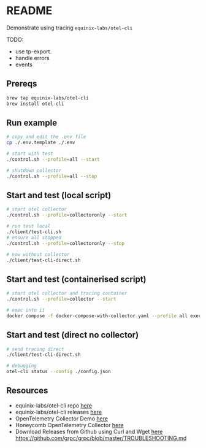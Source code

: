 # README

Demonstrate using tracing `equinix-labs/otel-cli`  

TODO:

* use tp-export.
* handle errors
* events

## Prereqs

```sh
brew tap equinix-labs/otel-cli
brew install otel-cli
```

## Run example

```sh
# copy and edit the .env file
cp ./.env.template ./.env

# start with test
./control.sh --profile=all --start 

# shutdown collector
./control.sh --profile=all --stop
```

## Start and test (local script)

```sh
# start otel collector
./control.sh --profile=collectoronly --start 

# run test local 
./client/test-cli.sh            
# ensure all stopped
./control.sh --profile=collectoronly --stop

# now without collector
./client/test-cli-direct.sh
```

## Start and test (containerised script)

```sh
# start otel collector and tracing container
./control.sh --profile=collector --start 

# exec into it
docker compose -f docker-compose-with-collector.yaml --profile all exec -it tracing /bin/bash
```

## Start and test (direct no collector)

```sh
# send tracing direct
./client/test-cli-direct.sh
```


```sh
# debugging
otel-cli status --config ./config.json  
```

## Resources

* equinix-labs/otel-cli repo [here](https://github.com/equinix-labs/otel-cli)  
* equinix-labs/otel-cli releases [here](https://github.com/equinix-labs/otel-cli/releases)  
* OpenTelemetry Collector Demo [here](https://github.com/open-telemetry/opentelemetry-collector-contrib/tree/main/examples/demo)  
* Honeycomb OpenTelemetry Collector [here](https://docs.honeycomb.io/getting-data-in/otel-collector/)  
* Download Releases from Github using Curl and Wget [here](https://dev.to/saintdle/download-releases-from-github-using-curl-and-wget-54fi)  
https://github.com/grpc/grpc/blob/master/TROUBLESHOOTING.md